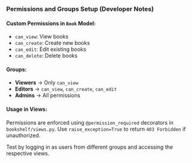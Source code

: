### Permissions and Groups Setup (Developer Notes)

#### Custom Permissions in `Book` Model:
- `can_view`: View books
- `can_create`: Create new books
- `can_edit`: Edit existing books
- `can_delete`: Delete books

#### Groups:
- **Viewers** → Only `can_view`
- **Editors** → `can_view`, `can_create`, `can_edit`
- **Admins** → All permissions

#### Usage in Views:
Permissions are enforced using `@permission_required` decorators in `bookshelf/views.py`.
Use `raise_exception=True` to return `403 Forbidden` if unauthorized.

Test by logging in as users from different groups and accessing the respective views.
